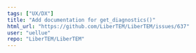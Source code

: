 ```yaml
---
tags: ["UX/DX"]
title: "Add documentation for get_diagnostics()"
html_url: "https://github.com/LiberTEM/LiberTEM/issues/637"
user: "uellue"
repo: "LiberTEM/LiberTEM"
---
```


